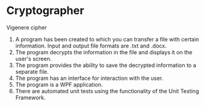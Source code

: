 # Cryptographer
Vigenere cipher 
1) A program has been created to which you can transfer a file with certain information. Input and output file formats are .txt and .docx.
2) The program decrypts the information in the file and displays it on the user's screen.
3) The program provides the ability to save the decrypted information to a separate file.
4) The program has an interface for interaction with the user.
5) The program is a WPF application.
6) There are automated unit tests using the functionality of the Unit Testing Framework.
